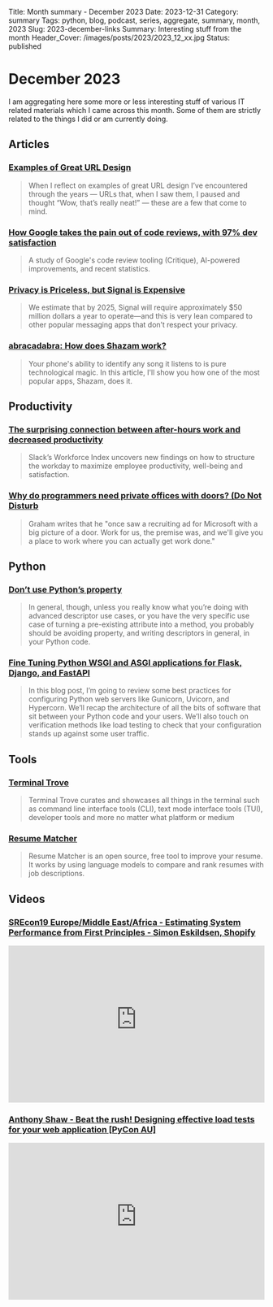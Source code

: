 Title: Month summary - December 2023
Date: 2023-12-31
Category: summary
Tags: python, blog, podcast, series, aggregate, summary, month, 2023
Slug: 2023-december-links
Summary: Interesting stuff from the month
Header_Cover: /images/posts/2023/2023_12_xx.jpg
Status: published

# December 2023

I am aggregating here some more or less interesting stuff of various IT related materials which I came across this month.
Some of them are strictly related to the things I did or am currently doing.

## Articles

### [Examples of Great URL Design](https://blog.jim-nielsen.com/2023/examples-of-great-urls/)

> When I reflect on examples of great URL design I’ve encountered through the years — URLs that, when I saw them, I paused and thought “Wow, that’s really neat!” — these are a few that come to mind.

### [How Google takes the pain out of code reviews, with 97% dev satisfaction](https://read.engineerscodex.com/p/how-google-takes-the-pain-out-of)

> A study of Google's code review tooling (Critique), AI-powered improvements, and recent statistics.

### [Privacy is Priceless, but Signal is Expensive](https://signal.org/blog/signal-is-expensive/)

> We estimate that by 2025, Signal will require approximately $50 million dollars a year to operate—and this is very lean compared to other popular messaging apps that don’t respect your privacy.

### [abracadabra: How does Shazam work?](https://www.cameronmacleod.com/blog/how-does-shazam-work)

> Your phone's ability to identify any song it listens to is pure technological magic. In this article, I'll show you how one of the most popular apps, Shazam, does it.

## Productivity

### [The surprising connection between after-hours work and decreased productivity](https://slack.com/intl/en-gb/blog/news/the-surprising-connection-between-after-hours-work-and-decreased-productivity)

> Slack’s Workforce Index uncovers new findings on how to structure the workday to maximize employee productivity, well-being and satisfaction.

### [Why do programmers need private offices with doors? (Do Not Disturb](https://blobstreaming.org/why-do-programmers-need-private-offices-with-doors-do-not-disturb/)

> Graham writes that he "once saw a recruiting ad for Microsoft with a big picture of a door. Work for us, the premise was, and we'll give you a place to work where you can actually get work done."

## Python

### [Don’t use Python’s property](https://www.b-list.org/weblog/2023/dec/21/dont-use-python-property/)

> In general, though, unless you really know what you’re doing with advanced descriptor use cases, or you have the very specific use case of turning a pre-existing attribute into a method, you probably should be avoiding property, and writing descriptors in general, in your Python code.

### [Fine Tuning Python WSGI and ASGI applications for Flask, Django, and FastAPI](https://tonybaloney.github.io/posts/fine-tuning-wsgi-and-asgi-applications.html)

> In this blog post, I’m going to review some best practices for configuring Python web servers like Gunicorn, Uvicorn, and Hypercorn. We’ll recap the architecture of all the bits of software that sit between your Python code and your users. We’ll also touch on verification methods like load testing to check that your configuration stands up against some user traffic.

## Tools

### [Terminal Trove](https://terminaltrove.com/)

> Terminal Trove curates and showcases all things in the terminal such as command line interface tools (CLI), text mode interface tools (TUI), developer tools and more no matter what platform or medium

### [Resume Matcher](https://github.com/srbhr/Resume-Matcher)

> Resume Matcher is an open source, free tool to improve your resume. It works by using language models to compare and rank resumes with job descriptions.

## Videos

### [SREcon19 Europe/Middle East/Africa - Estimating System Performance from First Principles - Simon Eskildsen, Shopify](https://www.youtube.com/watch?v=IxkSlnrRFqc)

<div class="videoWrapper" style="height:0; padding-bottom:56.25%; padding-top:25px; position:relative" height="0">
    <iframe style="position:absolute; top:0; width:100%" height="100%" width="100%" src="https://www.youtube-nocookie.com/embed/IxkSlnrRFqc" frameborder="0" allow="accelerometer; autoplay; encrypted-media; gyroscope; picture-in-picture" allowfullscreen></iframe>
</div>

### [Anthony Shaw -  Beat the rush! Designing effective load tests for your web application \[PyCon AU\]](https://www.youtube.com/watch?v=or3PbMGMz4o)

<div class="videoWrapper" style="height:0; padding-bottom:56.25%; padding-top:25px; position:relative" height="0">
    <iframe style="position:absolute; top:0; width:100%" height="100%" width="100%" src="https://www.youtube-nocookie.com/embed/or3PbMGMz4o" frameborder="0" allow="accelerometer; autoplay; encrypted-media; gyroscope; picture-in-picture" allowfullscreen></iframe>
</div>
